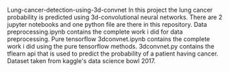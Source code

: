 Lung-cancer-detection-using-3d-convnet
In this project the lung cancer probability is predicted using 3d-convolutional neural networks.
There are 2 jupyter notebooks and one python file are there in this repository.
Data preprocessing.ipynb contains the complete work i did for data preprocessing.
Pure tensorflow 3dconvnet.ipynb contains the complete work i did using the pure tensorflow methods.
3dconvnet.py contains the tflearn api that is used to predict the probability of a patient having cancer.
Dataset taken from kaggle's data science bowl 2017.

